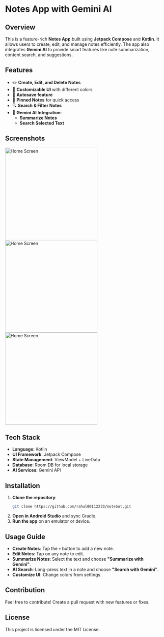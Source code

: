 # Notes App with Gemini AI

## Overview
This is a feature-rich **Notes App** built using **Jetpack Compose** and **Kotlin**. It allows users to create, edit, and manage notes efficiently. The app also integrates **Gemini AI** to provide smart features like note summarization, content search, and suggestions.

## Features
- ✏️ **Create, Edit, and Delete Notes**
- 🎨 **Customizable UI** with different colors
- 🎨 **Autosave feature**
- 📌 **Pinned Notes** for quick access
- 🔍 **Search & Filter Notes**
- 🤖 **Gemini AI Integration**:
  - **Summarize Notes**
  - **Search Selected Text**

## Screenshots
<img src="https://github.com/user-attachments/assets/c1203a30-d45e-4f58-a5bb-01404bc8707e" alt="Home Screen" width="300" />
<img src="https://github.com/user-attachments/assets/a0b6c8fb-50b3-4143-b748-84b28826510c" alt="Home Screen" width="300" />
<img src="https://github.com/user-attachments/assets/68da91ea-025b-42f5-9394-3156c39efdb2" alt="Home Screen" width="300" />

## Tech Stack
- **Language**: Kotlin
- **UI Framework**: Jetpack Compose
- **State Management**: ViewModel + LiveData
- **Database**: Room DB for local storage
- **AI Services**: Gemini API
   
## Installation
1. **Clone the repository**:
   ```sh
   git clone https://github.com/rahul00112233/notebot.git
   ```
2. **Open in Android Studio** and sync Gradle.
3. **Run the app** on an emulator or device.

## Usage Guide
- **Create Notes**: Tap the `+` button to add a new note.
- **Edit Notes**: Tap on any note to edit.
- **Summarize Notes**: Select the text and choose **"Summarize with Gemini"**.
- **AI Search**: Long-press text in a note and choose **"Search with Gemini"**.
- **Customize UI**: Change colors from settings.

## Contribution
Feel free to contribute! Create a pull request with new features or fixes.

## License
This project is licensed under the MIT License.

